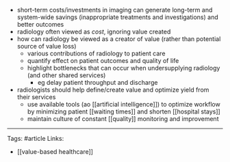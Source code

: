- short-term costs/investments in imaging can generate long-term and system-wide savings (inappropriate treatments and investigations) and better outcomes
- radiology often viewed as _cost_, ignoring value created
- how can radiology be viewed as a creator of value (rather than potential source of value loss)
	- various contributions of radiology to patient care
	- quantify effect on patient outcomes and quality of life
	- highlight bottlenecks that can occur when undersupplying radiology (and other shared services)
		- eg delay patient throughput and discharge
- radiologists should help define/create value and optimize yield from their services
	- use available tools (ao [[artificial intelligence]]) to optimize workflow by minimizing patient [[waiting times]] and shorten [[hospital stays]]
	- maintain culture of constant [[quality]] monitoring and improvement 

____________________________
Tags: #article 
Links:
- [[value-based healthcare]]
